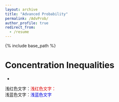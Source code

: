 ```yaml
---
layout: archive
title: "Advanced Probability"
permalink: /AdvProb/
author_profile: true
redirect_from:
  - /resume
---
```


{% include base_path %}

Concentration Inequalities
======
* 

浅红色文字：<font color="#dd0000">浅红色文字：</font><br /> 
浅蓝色文字：<font color="#0000dd">浅蓝色文字</font><br /> 

